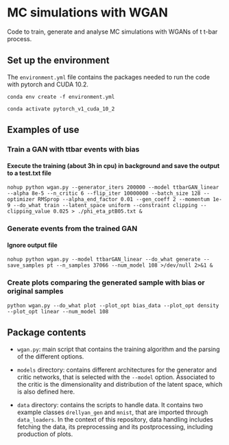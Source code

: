 # MC simulations with WGAN 

Code to train, generate and analyse MC simulations with WGANs of t t-bar process.

## Set up the environment 

The `environment.yml` file contains the packages needed to run the code with pytorch and CUDA 10.2. 


```conda env create -f environment.yml```

```conda activate pytorch_v1_cuda_10_2```

## Examples of use

### Train a GAN with ttbar events with bias
#### Execute the training (about 3h in cpu) in background and save the output to a test.txt file

```nohup python wgan.py --generator_iters 200000 --model ttbarGAN_linear --alpha 8e-5 --n_critic 6 --flip_iter 10000000 --batch_size 128 --optimizer RMSprop --alpha_end_factor 0.01 --gen_coeff 2 --momentum 1e-9 --do_what train --latent_space uniform --constraint clipping --clipping_value 0.025 > ./phi_eta_ptB05.txt &```

### Generate events from the trained GAN
#### Ignore output file

```nohup python wgan.py --model ttbarGAN_linear --do_what generate --save_samples pt --n_samples 37066 --num_model 108 >/dev/null 2>&1 &```

### Create plots comparing the generated sample with bias or original samples

```python wgan.py --do_what plot --plot_opt bias_data --plot_opt density --plot_opt linear --num_model 108```


## Package contents

- `wgan.py`: main script that contains the training algorithm and the parsing of the different options.

- `models` directory: contains different architectures for the generator and critic networks, that is selected with the `--model` option. Associated to the critic is the dimensionality and distribution of the latent space, which is also defined here. 

- `data` directory: contains the scripts to handle data. It contains two example classes `drellyan_gen` and `mnist`, that are imported through `data_loaders`. In the context of this repository, data handling includes fetching the data, its preprocessing and its postprocessing, including production of plots. 


